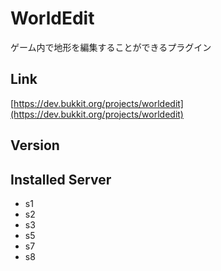 # WorldEdit
ゲーム内で地形を編集することができるプラグイン

## Link
[https://dev.bukkit.org/projects/worldedit](https://dev.bukkit.org/projects/worldedit)

## Version

## Installed Server
- s1
- s2
- s3
- s5
- s7
- s8
